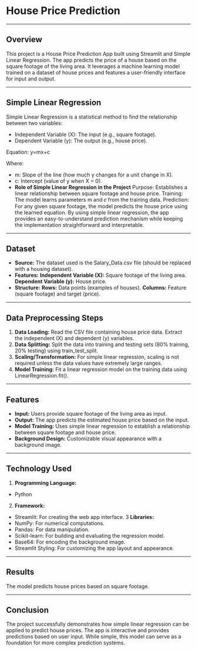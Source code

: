 # **House Price Prediction**
---

## Overview
This project is a House Price Prediction App built using Streamlit and Simple Linear Regression. The app predicts the price of a house based on the square footage of the living area. It leverages a machine learning model trained on a dataset of house prices and features a user-friendly interface for input and output.

---

##  Simple Linear Regression
Simple Linear Regression is a statistical method to find the relationship between two variables:
- Independent Variable (X): The input (e.g., square footage).
- Dependent Variable (y): The output (e.g., house price).

Equation:
          y=mx+c

Where:

- m: Slope of the line (how much y changes for a unit change in X).
- c: Intercept (value of y when X = 0).
- **Role of Simple Linear Regression in the Project**
  Purpose: Establishes a linear relationship between square footage and house price.
  Training: The model learns parameters m and 𝑐 from the training data.
  Prediction: For any given square footage, the model predicts the house price using the learned equation.
  By using simple linear regression, the app provides an easy-to-understand prediction mechanism while keeping the implementation straightforward and interpretable.

---

## Dataset
- **Source:** The dataset used is the Salary_Data.csv file (should be replaced with a housing dataset).
- **Features:**
  **Independent Variable (X):** Square footage of the living area.
  **Dependent Variable (y):** House price.
- **Structure:**
  **Rows:** Data points (examples of houses).
  **Columns:** Feature (square footage) and target (price).

---

## Data Preprocessing Steps
1. **Data Loading:**
   Read the CSV file containing house price data.
   Extract the independent (X) and dependent (y) variables.
2. **Data Splitting:**
   Split the data into training and testing sets (80% training, 20% testing) using train_test_split.
3. **Scaling/Transformation:**
   For simple linear regression, scaling is not required unless the data values have extremely large ranges.
4. **Model Training:**
   Fit a linear regression model on the training data using LinearRegression.fit().

---
   
## Features
- **Input:** Users provide square footage of the living area as input.
- **Output:** The app predicts the estimated house price based on the input.
- **Model Training:** Uses simple linear regression to establish a relationship between square footage and house price.
- **Background Design:** Customizable visual appearance with a background image.

---

## Technology Used
1. **Programming Language:**
 - Python
2. **Framework:**
 - Streamlit: For creating the web app interface.
3 **Libraries:**
 - NumPy: For numerical computations.
 - Pandas: For data manipulation.
 - Scikit-learn: For building and evaluating the regression model.
 - Base64: For encoding the background image.
 - Streamlit Styling: For customizing the app layout and appearance.

---

## Results
The model predicts house prices based on square footage.

---

## Conclusion
The project successfully demonstrates how simple linear regression can be applied to predict house prices. The app is interactive and provides predictions based on user input. While simple, this model can serve as a foundation for more complex prediction systems.




